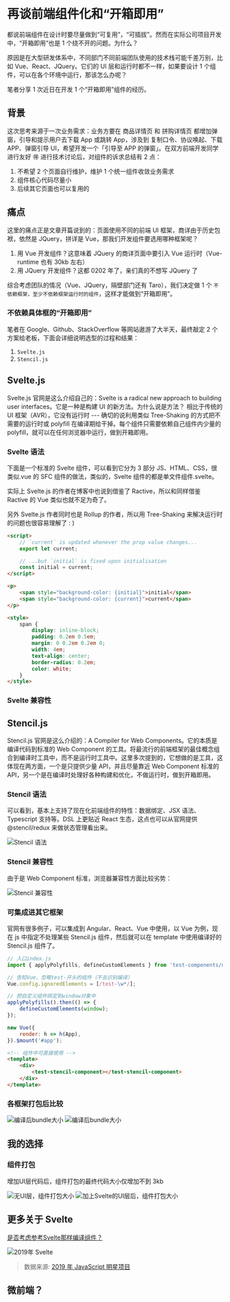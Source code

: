 # 再谈前端组件化和“开箱即用”

都说前端组件在设计时要尽量做到“可复用”，“可插拔”。然而在实际公司项目开发中，“开箱即用”也是 1 个绕不开的问题。为什么？

原因是在大型研发体系中，不同部门不同前端团队使用的技术栈可能千差万别，比如 Vue、React、JQuery。它们的 UI 层和运行时都不一样，如果要设计 1 个组件，可以在各个环境中运行，那该怎么办呢？

笔者分享 1 次近日在开发 1 个“开箱即用”组件的经历。

## 背景

这次思考来源于一次业务需求：业务方要在 商品详情页 和 拼购详情页 都增加弹窗，引导和提示用户去下载 App 或跳转 App，涉及到 复制口令、协议唤起、下载 APP、弹窗引导 UI，希望开发一个「引导至 APP 的弹窗」。在双方前端开发同学进行友好 🉐️ 进行技术讨论后，对组件的诉求总结有 2 点：

1. 不希望 2 个页面自行维护，维护 1 个统一组件收敛业务需求
2. 组件核心代码尽量小
3. 后续其它页面也可以复用的

## 痛点

这里的痛点正是文章开篇说到的：页面使用不同的前端 UI 框架，商详由于历史包袱，依然是 JQuery，拼详是 Vue，那我们开发组件要选用哪种框架呢？

1. 用 Vue 开发组件？这意味着 JQuery 的商详页面中要引入 Vue 运行时（Vue-runtime 也有 30kb 左右）
2. 用 JQuery 开发组件？这都 0202 年了，亲们真的不想写 JQuery 了

综合考虑团队的情况（Vue、JQuery，隔壁部门还有 Taro），我们决定做 1 个 `不依赖框架，至少不依赖框架运行时的组件`，这样才能做到“开箱即用”。

### 不依赖具体框的“开箱即用”

笔者在 Google、Github、StackOverflow 等网站遨游了大半天，最终敲定 2 个方案给老板，下面会详细说明选型的过程和结果：

1. `Svelte.js`
2. `Stencil.js`

## Svelte.js

Svelte.js 官网是这么介绍自己的：Svelte is a radical new approach to building user interfaces。它是一种是构建 UI 的新方法。为什么说是方法？ 相比于传统的 UI 框架（AVR），它没有运行时 --- 确切的说利用类似 Tree-Shaking 的方式把不需要的运行时或 polyfill 在编译期给干掉。每个组件只需要依赖自己组件内少量的 polyfill，就可以在任何浏览器中运行，做到开箱即用。

### Svelte 语法

下面是一个标准的 Svelte 组件，可以看到它分为 3 部分 JS、HTML、CSS，很类似.vue 的 SFC 组件的做法，类似的，Svelte 组件的都是单文件组件.svelte。

实际上 Svelte.js 的作者在博客中也说到借鉴了 Ractive，所以和同样借鉴 Ractive 的 Vue 类似也就不足为奇了。

另外 Svelte.js 作者同时也是 Rollup 的作者，所以用 Tree-Shaking 来解决运行时的问题也很容易理解了 : )

```html
<script>
    // `current` is updated whenever the prop value changes...
    export let current;

    // ...but `initial` is fixed upon initialisation
    const initial = current;
</script>

<p>
    <span style="background-color: {initial}">initial</span>
    <span style="background-color: {current}">current</span>
</p>

<style>
    span {
        display: inline-block;
        padding: 0.2em 0.5em;
        margin: 0 0.2em 0.2em 0;
        width: 4em;
        text-align: center;
        border-radius: 0.2em;
        color: white;
    }
</style>
```

### Svelte 兼容性

## Stencil.js

Stencil.js 官网是这么介绍的：A Compiler for Web Components。它的本质是编译代码到标准的 Web Component 的工具。将最流行的前端框架的最佳概念组合到编译时工具中，而不是运行时工具中。这里多次提到的，它想做的是工具，这体现在两方面，一个是只提供少量 API，并且尽量靠近 Web Component 标准的 API，另一个是在编译时处理好各种构建和优化，不做运行时，做到开箱即用。

### Stencil 语法

可以看到，基本上支持了现在化前端组件的特性：数据绑定、JSX 语法、Typescript 支持等。DSL 上更贴近 React 生态，这点也可以从官网提供@stencil/redux 来做状态管理看出来。

![Stencil 语法](./images/1_1.png)

### Stencil 兼容性

由于是 Web Component 标准，浏览器兼容性方面比较劣势：

![Stencil 兼容性](./images/1_2.png)

### 可集成进其它框架

官网有很多例子，可以集成到 Angular、React、Vue 中使用，以 Vue 为例，现在 js 中指定不处理某些 Stencil.js 组件，然后就可以在 template 中使用编译好的 Stencil.js 组件了。

```js
// 入口index.js
import { applyPolyfills, defineCustomElements } from 'test-components/dist/loader';

// 告知Vue，忽略test-开头的组件（不去识别编译）
Vue.config.ignoredElements = [/test-\w*/];

// 把自定义组件绑定到window对象中
applyPolyfills().then(() => {
    defineCustomElements(window);
});

new Vue({
    render: h => h(App),
}).$mount('#app');
```

```html
<!-- 组件中可直接使用 -->
<template>
    <div>
        <test-stencil-component></test-stencil-component>
    </div>
</template>
```

### 各框架打包后比较

![编译后bundle大小](./images/1_3.png)
![编译后bundle大小](./images/1_4.png)

## 我的选择

### 组件打包

增加UI层代码后，组件打包的最终代码大小仅增加不到 3kb

![无UI层，组件打包大小](./images/1_5.png)
![加上Svelte的UI层后，组件打包大小](./images/1_6.png)

## 更多关于 Svelte

[是否考虑参考Svelte那样编译组件？](https://github.com/vuejs/vue/issues/9011)

![2019年 Svelte](./images/1_7.png)

> 数据来源: [2019 年 JavaScript 明星项目](https://risingstars.js.org/2019/zh/#section-framework)

## 微前端？
